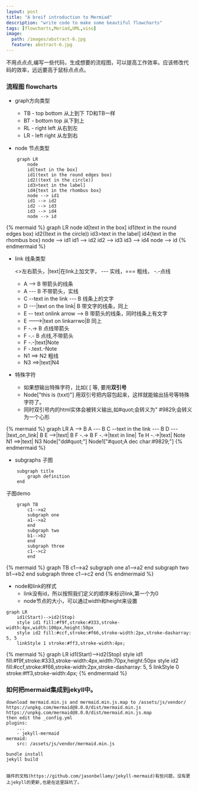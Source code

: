 ```yaml
---
layout: post
title: "A breif introduction to Mermiad"
description: "write code to make some beautiful flowcharts"
tags: [flowcharts,Meriad,UML,viso]
image:
  path: /images/abstract-6.jpg
  feature: abstract-6.jpg
---
```


不用点点点,编写一些代码，生成想要的流程图，可以提高工作效率。应该修改代码的效率，远远要高于鼠标点点点。

### 流程图 flowcharts

* graph方向类型

	* TB  - top bottom  从上到下 TD和TB一样
	* BT  - bottom top  从下到上
	* RL  - right left  从右到左
	* LR  - left right  从左到右

* node 节点类型

```
	graph LR
		node
		id[text in the box]
		id1(text in the round edges box)
		id2((text in the circle))
		id3>text in the label]
		id4{text in the rhombus box}
		node --> id1
		id1 --> id2
		id2 --> id3 
		id3 --> id4
		node --> id
```
{% mermaid %}
	graph LR
		node
		id[text in the box]
		id1(text in the round edges box)
		id2((text in the circle))
		id3>text in the label]
		id4{text in the rhombus box}
		node --> id1
		id1 --> id2
		id2 --> id3 
		id3 --> id4
		node --> id
{% endmermaid %}

* link 线条类型

	<>左右箭头，|text|在link上加文字， \-\-\- 实线，=== 粗线，  \-.\-点线
	* A \-\-> B	带箭头的线条
	* A \-\-\- B	不带箭头，实线
	* C \-\-text in the link \-\-\- B	线条上的文字
	* D \-\-\-\|text on the link\| B	带文字的线条，同上
	* E \-\- text onlink arrow \-\-> B	带箭头的线条，同时线条上有文字
	* E \-\-\->\|text on linkarrwo\|B	同上
	* F \-.\-> B	点线带箭头
	* F \-.\- B	点线,不带箭头
	* F \-.\-\|text\|Note
	* F \-.text.\-Note
	* N1 ==> N2	粗线
	* N3 ==>\|text\|N4

* 特殊字符
	* 如果想输出特殊字符，比如( [ 等, 要用**双引号**
	* Node["this is (txxt)"]  用双引号把内容包起来，这样就能输出括号等特殊字符了。
	* 同时双引号内的html实体会被转义输出,如#quot;会转义为" #9829;会转义为一个心形

{% mermaid %}
	graph LR
		A --> B
		A --- B
		C --text in the link --- B 
		D ---|text_on_link| B
		E -->|text| B
		F -.-> B
		F -.->|text in line| Te
		H -.->|text| Note
		N1 ==>|text| N3
		Node["dd#quot\;"]
		Node1["#quot;A dec char:#9829;"]
{% endmermaid %}
* subgraphs 子图

```
	subgraph title
		graph definition
	end
```
子图demo

```
	graph TB
		c1-->a2
		subgraph one
		a1-->a2
		end
		subgraph two
		b1-->b2
		end
		subgraph three
		c1-->c2
		end
```

{% mermaid %}
	graph TB
		c1-->a2
		subgraph one
		a1-->a2
		end
		subgraph two
		b1-->b2
		end
		subgraph three
		c1-->c2
		end
{% endmermaid %}


* node和link的样式
	* link没有id，所以按照我们定义的顺序来标识link,第一个为0
	* node节点的大小，可以通过width和height来设置
```
graph LR
	id1(Start)-->id2(Stop)
	style id1 fill:#f9f,stroke:#333,stroke-width:4px,width:100px,height:50px
	style id2 fill:#ccf,stroke:#f66,stroke-width:2px,stroke-dasharray: 5, 5
	linkStyle 1 stroke:#ff3,stroke-width:4px;
```
{% mermaid %}
	graph LR
	    id1(Start)-->id2(Stop)
	    style id1 fill:#f9f,stroke:#333,stroke-width:4px,width:70px,height:50px
		style id2 fill:#ccf,stroke:#f66,stroke-width:2px,stroke-dasharray: 5, 5
		linkStyle 0 stroke:#ff3,stroke-width:4px;
{% endmermaid %}


###  如何把mermaid集成到jekyll中。
	
	download mermaid.min.js and mermaid.min.js.map to /assets/js/vendor/
	https://unpkg.com/mermaid@8.0.0/dist/mermaid.min.js
	https://unpkg.com/mermaid@8.0.0/dist/mermaid.min.js.map
	then edit the _config.yml
	plugins:
		...
		- jekyll-mermaid
	mermaid:
		src: /assets/js/vendor/mermaid.min.js

	bundle install
	jekyll build

	
	插件的文档(https://github.com/jasonbellamy/jekyll-mermaid)有些问题，没有更上jekyll的更新,也是在这里踩坑了。

